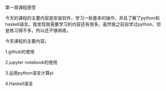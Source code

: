 第一周课程感受

今天的课程的主要内容是安装软件，学习一些基本的操作，并且了解了python和haskell语言。我发现我需要学习的内容还有很多。虽然我之前自学过python，但是练习得不多，所以还不够熟练。

今天课程的主要内容。

1.github的使用

2.jupyter notebook的使用

3.运用python语言计算pi

4.Haskell语言